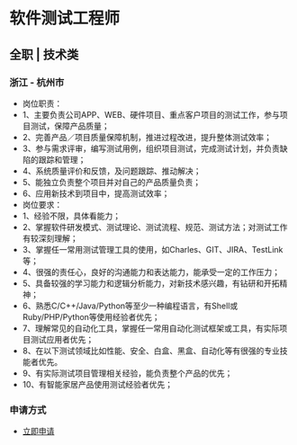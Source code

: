 
# 软件测试工程师
## 全职  |  技术类
### 浙江 - 杭州市

- 岗位职责：
- 1、主要负责公司APP、WEB、硬件项目、重点客户项目的测试工作，参与项目测试，保障产品质量；
- 2、完善产品／项目质量保障机制，推进过程改进，提升整体测试效率；
- 3、参与需求评审，编写测试用例，组织项目测试，完成测试计划，并负责缺陷的跟踪和管理；
- 4、系统质量评价和反馈，及问题跟踪、推动解决；
- 5、能独立负责整个项目并对自己的产品质量负责；
- 6、应用新技术到项目中，提高测试效率；
- 岗位要求：
- 1、经验不限，具体看能力；
- 2、掌握软件研发模式、测试理论、测试流程、规范、测试方法；对测试工作有较深刻理解；
- 3、掌握任一常用测试管理工具的使用，如Charles、GIT、JIRA、TestLink等；
- 4、很强的责任心，良好的沟通能力和表达能力，能承受一定的工作压力；
- 5、具备较强的学习能力和逻辑分析能力，对新技术感兴趣，有钻研和开拓精神；
- 6、熟悉C/C++/Java/Python等至少一种编程语言，有Shell或Ruby/PHP/Python等使用经验者优先；
- 7、理解常见的自动化工具，掌握任一常用自动化测试框架或工具，有实际项目测试应用者优先；
- 8、在以下测试领域比如性能、安全、白盒、黑盒、自动化等有很强的专业技能者优先。
- 9、有实际测试项目管理相关经验，能负责整个产品的优先；
- 10、有智能家居产品使用测试经验者优先；
### 申请方式
- <a href="mailto:hr@tuya.com?subject=求职简历-软件测试工程师-来自GitHub">立即申请</a>